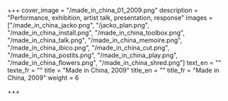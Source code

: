 +++
cover_image = "/made_in_china_01_2009.png"
description = "Performance, exhibition, artist talk, presentation, response"
images = ["/made_in_china_jacko.png", "/jacko_plan.png", "/made_in_china_install.png", "/made_in_china_toolbox.png", "/made_in_china_talk.png", "/made_in_china_memoire.png", "/made_in_china_ibico.png", "/made_in_china_cut.png", "/made_in_china_postits.png", "/made_in_china_play.png", "/made_in_china_flowers.png", "/made_in_china_shred.png"]
text_en = ""
texte_fr = ""
title = "Made in China, 2009"
title_en = ""
title_fr = "Made in China, 2009"
weight = 6

+++
